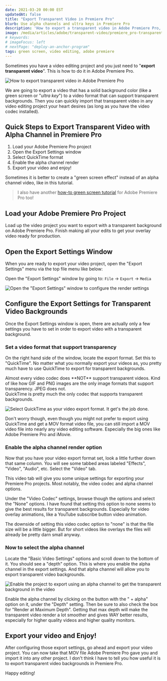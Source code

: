 ```yaml
---
date: 2021-03-20 00:00 EST
updatedAt: false
title: "Export Transparent Video in Premiere Pro"
blurb: Use alpha channels and ultra keys in Premiere Pro
description: 'How to export a transparent video in Adobe Premiere Pro, using a video "alpha channel" or "ultra key" methods. This is similar to using a green screen.'
image: /media/articles/adobe/transparent-video/premiere_pro-transparent_background-0-thumbnail.png
# keywords:
# imageFocus: left
# nextPage: "deploy-an-anchor-program"
tags: green screen, video editing, adobe premiere
---
```


Sometimes you have a video editing project and you just need to "**export transparent video**". This is how to do it in Adobe Premiere Pro.

![How to export transparent video in Adobe Premiere Pro](/media/articles/adobe/transparent-video/premiere_pro-transparent_background-0-thumbnail.png)

We are going to export a video that has a solid background color (like a green screen or "_ultra key_") to a video format that can support transparent backgrounds. Then you can quickly import that transparent video in any video editing project your heart desires (as long as you have the video codec installed).

## Quick Steps to Export Transparent Video with Alpha Channel in Premiere Pro

1. Load your Adobe Premiere Pro project
2. Open the Export Settings window
3. Select QuickTime format
4. Enable the alpha channel render
5. Export your video and enjoy!

Sometimes it is better to create a "green screen effect" instead of an alpha channel video, like in this tutorial.

> I also have another [how-to green screen tutorial](/articles/green-screen-tutorial-aka-ultra-key-effect-with-adobe-premiere-pro) for Adobe Premiere Pro too!

## Load your Adobe Premiere Pro Project

Load up the video project you want to export with a transparent background on Adobe Premiere Pro. Finish making all your edits to get your overlay video ready for production.

## Open the Export Settings Window

When you are ready to export your video project, open the "Export Settings" menu via the top file menu like below:

Open the "Export Settings" window by going to: `File` -&gt; `Export` -&gt; `Media`

![Open the "Export Settings" window to configure the render settings](/media/articles/adobe/transparent-video/premiere_pro-transparent_background-1-export-settings.png)

## Configure the Export Settings for Transparent Video Backgrounds

Once the Export Settings window is open, there are actually only a few settings you have to set in order to export video with a transparent background.

### Set a video format that support transparency

On the right hand side of the window, locate the export format. Set this to "QuickTime". No matter what you normally export your videos as, you pretty much have to use QuickTime to export for transparent backgrounds.

<div class="msg caution text">
Almost every video codec does **NOT** support transparent videos. Kind of like how GIF and PNG images are the only image formats that support transparency. JPEG does not.
</div>

<div class="msg note">
QuickTime is pretty much the only codec that supports transparent backgrounds.
</div>

![Select QuickTime as your video export format. It get's the job done.](/media/articles/adobe/transparent-video/premiere_pro-transparent_background-2-quicktime-settting.png)

Don't worry though, even though you might not prefer to export using QuickTime and get a MOV format video file, you can still import a MOV video file into nearly any video editing software. Especially the big ones like Adobe Premiere Pro and iMovie.

### Enable the alpha channel render option

Now that you have your video export format set, look a little further down that same column. You will see some tabbed areas labeled "Effects", "Video", "Audio", etc. Select the "Video" tab.

This video tab will give you some unique settings for exporting your Premiere Pro projects. Most notably, the video codec and alpha channel options.

Under the "Video Codec" settings, browse though the options and select the "None" options. I have found that setting this option to none seems to give the best results for transparent backgrounds. Especially for video overlay animations, like a YouTube subscribe button video animation.

<div class="msg note text">
The downside of setting this video codec option to "none" is that the file size will be a little bigger. But for short videos like overlays the files will already be pretty darn small anyway.
</div>

### Now to select the alpha channel

Locate the "Basic Video Settings" options and scroll down to the bottom of it. You should see a "depth" option. This is where you enable the alpha channel in the export settings. And that alpha channel will allow you to export transparent video backgrounds.

![Enable the project to export using an alpha channel to get the transparent background in the video](/media/articles/adobe/transparent-video/premiere_pro-transparent_background-3-alpha-channel.png)

Enable the alpha channel by clicking on the button with the " + alpha" option on it, under the "Depth" setting. Then be sure to also check the box for "Render at Maximum Depth". Getting that max depth will make the transparent video render a lot smoother and gives WAY better results, especially for higher quality videos and higher quality monitors.

## Export your video and Enjoy!

After configuring those export settings, go ahead and export your video project. You can now take that MOV file Adobe Premiere Pro gave you and import it into any other project. I don't think I have to tell you how useful it is to export transparent video backgrounds in Premiere Pro.

Happy editing!
